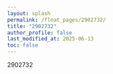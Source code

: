 ```yaml
---
layout: splash
permalink: /float_pages/2902732/
title: "2902732"
author_profile: false
last_modified_at: 2025-06-13
toc: false
---
```

 
2902732
